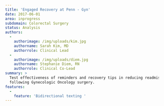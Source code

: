 ```yaml
---
title: 'Engaged Recovery at Penn - Gyn'
date: 2017-06-01
area: inprogress
subdomain: Colorectal Surgery
status: Analysis
authors:
  - 
    authorimage: /img/uploads/kim.jpg
    authorname: Sarah Kim, MD
    authorrole: Clinical Lead
  - 
    authorimage: /img/uploads/diem.jpg
    authorname: Stephanie Diem, RN
    authorrole: Clinical Co-Lead
summary: >
  Test effectiveness of reminders and recovery tips in reducing readmissions
  following Gynecologic Oncology surgery.
features:
  - 
    feature: 'Bidirectional texting '
---
```

